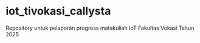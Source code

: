 # iot_tivokasi_callysta
Repository untuk pelaporan progress matakuliah IoT Fakultas Vokasi Tahun 2025
